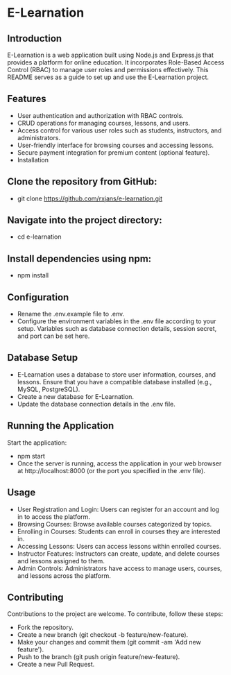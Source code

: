 # E-Learnation
## Introduction
E-Learnation is a web application built using Node.js and Express.js that provides a platform for online education. It incorporates Role-Based Access Control (RBAC) to manage user roles and permissions effectively. This README serves as a guide to set up and use the E-Learnation project.

## Features
- User authentication and authorization with RBAC controls.
- CRUD operations for managing courses, lessons, and users.
- Access control for various user roles such as students, instructors, and administrators.
- User-friendly interface for browsing courses and accessing lessons.
- Secure payment integration for premium content (optional feature).
- Installation

## Clone the repository from GitHub:

- git clone https://github.com/rxjans/e-learnation.git

## Navigate into the project directory:
- cd e-learnation

## Install dependencies using npm:
- npm install

## Configuration
- Rename the .env.example file to .env.
- Configure the environment variables in the .env file according to your setup. Variables such as database connection details, session secret, and port can be set here.

## Database Setup
- E-Learnation uses a database to store user information, courses, and lessons. Ensure that you have a compatible database installed (e.g., MySQL, PostgreSQL).
- Create a new database for E-Learnation.
- Update the database connection details in the .env file.


## Running the Application
Start the application:
- npm start
- Once the server is running, access the application in your web browser at http://localhost:8000 (or the port you specified in the .env file).

## Usage
- User Registration and Login: Users can register for an account and log in to access the platform.
- Browsing Courses: Browse available courses categorized by topics.
- Enrolling in Courses: Students can enroll in courses they are interested in.
- Accessing Lessons: Users can access lessons within enrolled courses.
- Instructor Features: Instructors can create, update, and delete courses and lessons assigned to them.
- Admin Controls: Administrators have access to manage users, courses, and lessons across the platform.

## Contributing
Contributions to the project are welcome. To contribute, follow these steps:

- Fork the repository.
- Create a new branch (git checkout -b feature/new-feature).
- Make your changes and commit them (git commit -am 'Add new feature').
- Push to the branch (git push origin feature/new-feature).
- Create a new Pull Request.